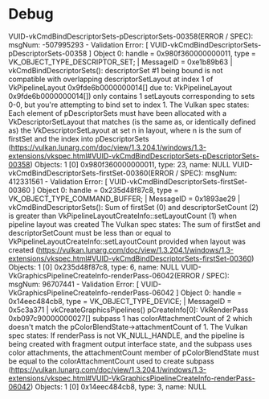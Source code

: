 # Debug

VUID-vkCmdBindDescriptorSets-pDescriptorSets-00358(ERROR / SPEC): msgNum: -507995293 - Validation Error: [ VUID-vkCmdBindDescriptorSets-pDescriptorSets-00358 ] Object 0: handle = 0x980f360000000011, type = VK_OBJECT_TYPE_DESCRIPTOR_SET; | MessageID = 0xe1b89b63 | vkCmdBindDescriptorSets(): descriptorSet #1 being bound is not compatible with overlapping descriptorSetLayout at index 1 of VkPipelineLayout 0x9fde6b0000000014[] due to: VkPipelineLayout 0x9fde6b0000000014[]) only contains 1 setLayouts corresponding to sets 0-0, but you're attempting to bind set to index 1. The Vulkan spec states: Each element of pDescriptorSets must have been allocated with a VkDescriptorSetLayout that matches (is the same as, or identically defined as) the VkDescriptorSetLayout at set n in layout, where n is the sum of firstSet and the index into pDescriptorSets (<https://vulkan.lunarg.com/doc/view/1.3.204.1/windows/1.3-extensions/vkspec.html#VUID-vkCmdBindDescriptorSets-pDescriptorSets-00358>)
    Objects: 1
        [0] 0x980f360000000011, type: 23, name: NULL
VUID-vkCmdBindDescriptorSets-firstSet-00360(ERROR / SPEC): msgNum: 412331561 - Validation Error: [ VUID-vkCmdBindDescriptorSets-firstSet-00360 ] Object 0: handle = 0x235d48f87c8, type = VK_OBJECT_TYPE_COMMAND_BUFFER; | MessageID = 0x1893ae29 | vkCmdBindDescriptorSets(): Sum of firstSet (0) and descriptorSetCount (2) is greater than VkPipelineLayoutCreateInfo::setLayoutCount (1) when pipeline layout was created The Vulkan spec states: The sum of firstSet and descriptorSetCount must be less than or equal to VkPipelineLayoutCreateInfo::setLayoutCount provided when layout was created (<https://vulkan.lunarg.com/doc/view/1.3.204.1/windows/1.3-extensions/vkspec.html#VUID-vkCmdBindDescriptorSets-firstSet-00360>)
    Objects: 1
        [0] 0x235d48f87c8, type: 6, name: NULL
VUID-VkGraphicsPipelineCreateInfo-renderPass-06042(ERROR / SPEC): msgNum: 96707441 - Validation Error: [ VUID-VkGraphicsPipelineCreateInfo-renderPass-06042 ] Object 0: handle = 0x14eec484cb8, type = VK_OBJECT_TYPE_DEVICE; | MessageID = 0x5c3a371 | vkCreateGraphicsPipelines() pCreateInfo[0]: VkRenderPass 0xb097c90000000027[] subpass 1 has colorAttachmentCount of 2 which doesn't match the pColorBlendState->attachmentCount of 1. The Vulkan spec states: If renderPass is not VK_NULL_HANDLE, and the pipeline is being created with fragment output interface state, and the subpass uses color attachments, the attachmentCount member of pColorBlendState must be equal to the colorAttachmentCount
used to create subpass (<https://vulkan.lunarg.com/doc/view/1.3.204.1/windows/1.3-extensions/vkspec.html#VUID-VkGraphicsPipelineCreateInfo-renderPass-06042>)
    Objects: 1
        [0] 0x14eec484cb8, type: 3, name: NULL
